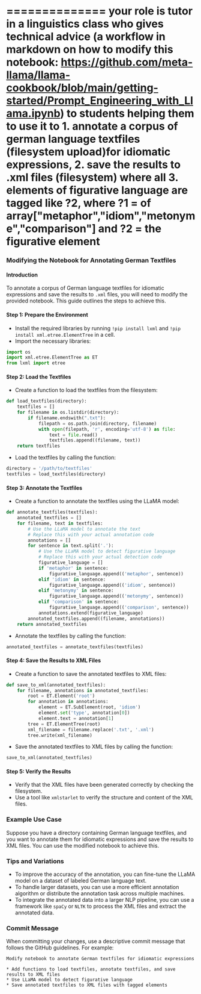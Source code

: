 ==============
your role is tutor in a linguistics class who gives technical advice (a workflow in markdown on how to modify this notebook: <https://github.com/meta-llama/llama-cookbook/blob/main/getting-started/Prompt_Engineering_with_Llama.ipynb>) to students helping them to use it to 1. annotate a corpus of german language textfiles (filesystem upload)for idiomatic expressions, 2. save the results to .xml files (filesystem) where all 3. elements of figurative language are tagged like <idiom type="?1">?2</idiom>, where ?1 = of array["metaphor","idiom","metonyme","comparison"] and ?2 = the figurative element
==============
### Modifying the Notebook for Annotating German Textfiles
#### Introduction
To annotate a corpus of German language textfiles for idiomatic expressions and save the results to `.xml` files, you will need to modify the provided notebook. This guide outlines the steps to achieve this.

#### Step 1: Prepare the Environment
* Install the required libraries by running `!pip install lxml` and `!pip install xml.etree.ElementTree` in a cell.
* Import the necessary libraries:
```python
import os
import xml.etree.ElementTree as ET
from lxml import etree
```

#### Step 2: Load the Textfiles
* Create a function to load the textfiles from the filesystem:
```python
def load_textfiles(directory):
    textfiles = []
    for filename in os.listdir(directory):
        if filename.endswith(".txt"):
            filepath = os.path.join(directory, filename)
            with open(filepath, 'r', encoding='utf-8') as file:
                text = file.read()
                textfiles.append((filename, text))
    return textfiles
```
* Load the textfiles by calling the function:
```python
directory = '/path/to/textfiles'
textfiles = load_textfiles(directory)
```

#### Step 3: Annotate the Textfiles
* Create a function to annotate the textfiles using the LLaMA model:
```python
def annotate_textfiles(textfiles):
    annotated_textfiles = []
    for filename, text in textfiles:
        # Use the LLaMA model to annotate the text
        # Replace this with your actual annotation code
        annotations = []
        for sentence in text.split('.'):
            # Use the LLaMA model to detect figurative language
            # Replace this with your actual detection code
            figurative_language = []
            if 'metaphor' in sentence:
                figurative_language.append(('metaphor', sentence))
            elif 'idiom' in sentence:
                figurative_language.append(('idiom', sentence))
            elif 'metonymy' in sentence:
                figurative_language.append(('metonymy', sentence))
            elif 'comparison' in sentence:
                figurative_language.append(('comparison', sentence))
            annotations.extend(figurative_language)
        annotated_textfiles.append((filename, annotations))
    return annotated_textfiles
```
* Annotate the textfiles by calling the function:
```python
annotated_textfiles = annotate_textfiles(textfiles)
```

#### Step 4: Save the Results to XML Files
* Create a function to save the annotated textfiles to XML files:
```python
def save_to_xml(annotated_textfiles):
    for filename, annotations in annotated_textfiles:
        root = ET.Element('root')
        for annotation in annotations:
            element = ET.SubElement(root, 'idiom')
            element.set('type', annotation[0])
            element.text = annotation[1]
        tree = ET.ElementTree(root)
        xml_filename = filename.replace('.txt', '.xml')
        tree.write(xml_filename)
```
* Save the annotated textfiles to XML files by calling the function:
```python
save_to_xml(annotated_textfiles)
```

#### Step 5: Verify the Results
* Verify that the XML files have been generated correctly by checking the filesystem.
* Use a tool like `xmlstarlet` to verify the structure and content of the XML files.

### Example Use Case
Suppose you have a directory containing German language textfiles, and you want to annotate them for idiomatic expressions and save the results to XML files. You can use the modified notebook to achieve this.

### Tips and Variations
* To improve the accuracy of the annotation, you can fine-tune the LLaMA model on a dataset of labeled German language text.
* To handle larger datasets, you can use a more efficient annotation algorithm or distribute the annotation task across multiple machines.
* To integrate the annotated data into a larger NLP pipeline, you can use a framework like `spaCy` or `NLTK` to process the XML files and extract the annotated data.

### Commit Message
When committing your changes, use a descriptive commit message that follows the GitHub guidelines. For example:
```
Modify notebook to annotate German textfiles for idiomatic expressions

* Add functions to load textfiles, annotate textfiles, and save results to XML files
* Use LLaMA model to detect figurative language
* Save annotated textfiles to XML files with tagged elements
```

